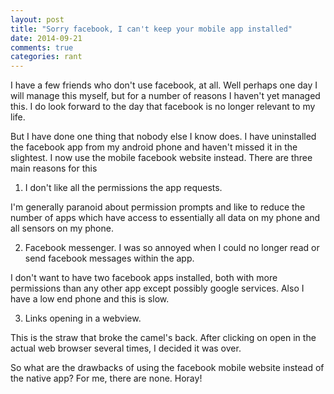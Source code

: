 ```yaml
---
layout: post
title: "Sorry facebook, I can't keep your mobile app installed"
date: 2014-09-21
comments: true
categories: rant
---
```


I have a few friends who don't use facebook, at all. Well perhaps one day I will manage this myself, but for
a number of reasons I haven't yet managed this. I do look forward to the day that facebook is no longer relevant
to my life.

But I have done one thing that nobody else I know does. I have uninstalled the facebook app from my android phone
and haven't missed it in the slightest. I now use the mobile facebook website instead.
There are three main reasons for this

1. I don't like all the permissions the app requests.

I'm generally paranoid about permission prompts and like to reduce the number of apps which have access to essentially
all data on my phone and all sensors on my phone.

2. Facebook messenger. I was so annoyed when I could no longer read or send facebook messages within the app.

I don't want to have two facebook apps installed, both with more permissions than any other app except possibly google services. Also
I have a low end phone and this is slow.

3. Links opening in a webview.

This is the straw that broke the camel's back. After clicking on open in the actual web browser several times,
I decided it was over.


So what are the drawbacks of using the facebook mobile website instead of the native app? For me, there are none. Horay!
